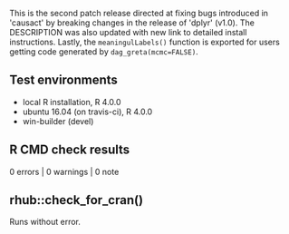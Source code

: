 This is the second patch release directed at fixing bugs introduced in 'causact' 
by breaking changes in the release of 'dplyr' (v1.0).  The DESCRIPTION was also 
updated with new link to detailed install instructions. Lastly, the `meaningulLabels()`
function is exported for users getting code generated by `dag_greta(mcmc=FALSE)`.

## Test environments
* local R installation, R 4.0.0
* ubuntu 16.04 (on travis-ci), R 4.0.0
* win-builder (devel)

## R CMD check results

0 errors | 0 warnings | 0 note


## rhub::check_for_cran() 

Runs without error.
